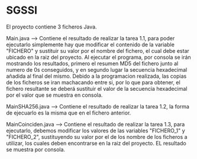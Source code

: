 # SGSSI

El proyecto contiene 3 ficheros Java.

Main.java --> Contiene el resultado de realizar la tarea 1.1, para poder ejecutarlo simplemente hay que modificar
el contenido de la variable "FICHERO" y sustituir su valor por el nombre del fichero, el cual debe estar ubicado en
la raiz del proyecto. Al ejecutar el programa, por consola se irán mostrando los resultados, primero el resumen MD5
del fichero junto al numero de 0s conseguidos, y en segundo lugar la secuencia hexadecimal añadida al final del mismo.
Debido a la programacion realizada, las copias de los ficheros se iran machacando entre si, por lo que para obtener,
el fichero resultante se deberá sustituir el valor de la secuencia hexadecimal por el valor que se muestra en consola.

MainSHA256.java --> Contiene el resultado de realizar la tarea 1.2, la forma de ejecuarlo es la misma que en el fichero
anterior.

MainCoinciden.java --> Contiene el resultado de realizar la tarea 1.3, para ejecutarlo, debemos modificar los valores
de las variables "FICHERO_1" y "FICHERO_2", sustituyendo su valor por el de los nombre de los ficheros a utilizar,
los cuales deben encontrarse en la raiz del proyecto. EL resultado se muestra por consola.